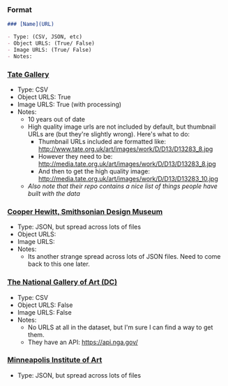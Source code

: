 ### Format 

```markdown
### [Name](URL)

- Type: (CSV, JSON, etc)
- Object URLS: (True/ False)
- Image URLS: (True/ False)
- Notes: 


```


### [Tate Gallery](https://github.com/tategallery/collection) 

- Type: CSV
- Object URLS: True 
- Image URLS: True (with processing)
- Notes:
  - 10 years out of date 
  - High quality image urls are not included by default, but thumbnail URLs are (but they're slightly wrong). Here's what to do:
    - Thumbnail URLs included are formatted like: http://www.tate.org.uk/art/images/work/D/D13/D13283_8.jpg
    - However they need to be: http://media.tate.org.uk/art/images/work/D/D13/D13283_8.jpg
    - And then to get the high quality image: http://media.tate.org.uk/art/images/work/D/D13/D13283_10.jpg
  - _Also note that their repo contains a nice list of things people have built with the data_

### [Cooper Hewitt, Smithsonian Design Museum](https://github.com/cooperhewitt/collection)

- Type: JSON, but spread across lots of files
- Object URLS: 
- Image URLS:
- Notes:
  - Its another strange spread across lots of JSON files. Need to come back to this one later.

### [The National Gallery of Art (DC)](https://github.com/NationalGalleryOfArt/opendata)

- Type: CSV
- Object URLS: False
- Image URLS: False
- Notes:
  - No URLS at all in the dataset, but I'm sure I can find a way to get them.  
  - They have an API: https://api.nga.gov/

### [Minneapolis Institute of Art](https://github.com/artsmia/collection)

- Type: JSON, but spread across lots of files